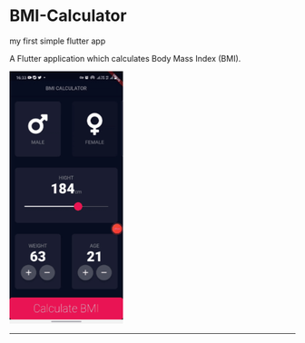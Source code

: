 # BMI-Calculator
my first simple flutter app

A Flutter application which calculates Body Mass Index (BMI). 

<img src="https://github.com/Mostafa-N-E/Projects-Showcase/blob/main/App%20gifs/bmi_calculator.gif" width="200">

__________________________________________________________

